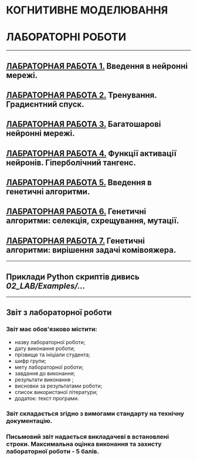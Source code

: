 # **КОГНИТИВНЕ МОДЕЛЮВАННЯ**
# **ЛАБОРАТОРНІ РОБОТИ**
---
## [ЛАБРАТОРНАЯ РАБОТА 1.](/02_LAB/2020_CM_Lab_01_.pdf) Введення в нейронні мережі.
## [ЛАБРАТОРНАЯ РАБОТА 2.](/02_LAB/2020_CM_Lab_02_.pdf) Тренування. Градиєнтний спуск.
## [ЛАБРАТОРНАЯ РАБОТА 3.](/02_LAB/2020_CM_Lab_03_.pdf) Багатошарові нейронні мережі.
## [ЛАБРАТОРНАЯ РАБОТА 4.](/02_LAB/2020_CM_Lab_04_.pdf) Функції активації нейронів. Гіперболічний тангенс.
## [ЛАБРАТОРНАЯ РАБОТА 5.](/02_LAB/2020_CM_Lab_05_.pdf) Введення в генетичні алгоритми.
## [ЛАБРАТОРНАЯ РАБОТА 6.](/02_LAB/2020_CM_Lab_06_.pdf) Генетичні алгоритми: селекція, схрещування, мутації.
## [ЛАБРАТОРНАЯ РАБОТА 7.](/02_LAB/2020_CM_Lab_07_.pdf) Генетичні алгоритми: вирішення задачі комівояжера.



---
## **Приклади Python скриптів дивись _02_LAB/Examples/..._**
---
## **Звіт  з лабораторної роботи**
### **Звіт має обов'язково містити:**
- назву лабораторної роботи;
- дату виконання роботи;
- прізвище та ініціали студента;
- шифр групи;
- мету лабораторної роботи;
- завдання до виконання;
- результати виконання ;
- висновки за результатами роботи;
- список використаної літератури;  
- додаток: текст програми.  

### **Звіт** складається згідно з вимогами стандарту на технічну документацію.
### **Письмовий звіт** надається викладачеві в встановлені строки. Максимальна оцінка виконання та захисту лабораторної роботи - 5 балів.
